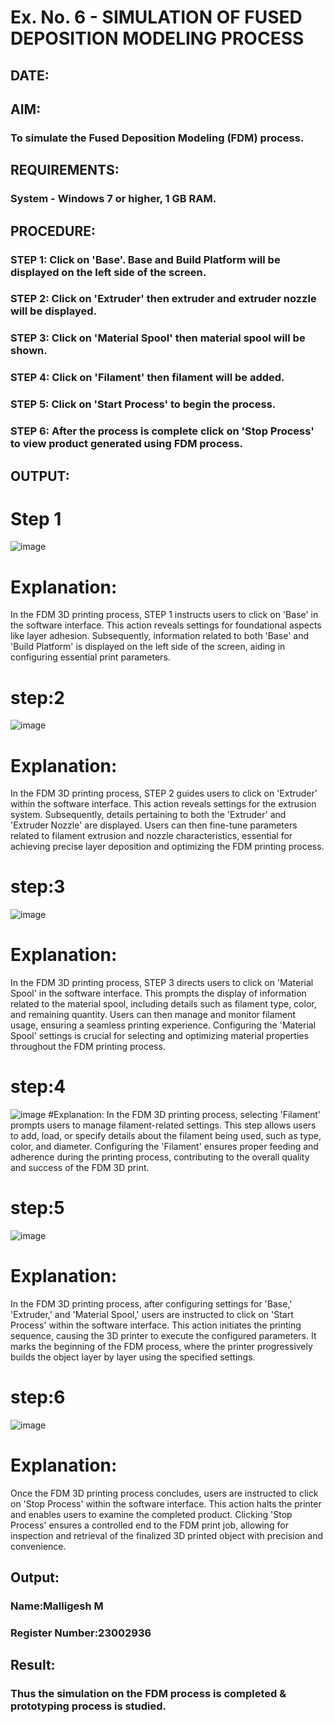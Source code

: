 # Ex. No. 6 - SIMULATION OF FUSED DEPOSITION MODELING PROCESS

## DATE: 
## AIM:
### To simulate the Fused Deposition Modeling (FDM) process.

## REQUIREMENTS:
### System - Windows 7 or higher, 1 GB RAM.

## PROCEDURE:
### STEP 1: Click on 'Base'. Base and Build Platform will be displayed on the left side of the screen.
### STEP 2: Click on 'Extruder' then extruder and extruder nozzle will be displayed.
### STEP 3: Click on 'Material Spool' then material spool will be shown.
### STEP 4: Click on 'Filament' then filament will be added.
### STEP 5: Click on 'Start Process' to begin the process.
### STEP 6: After the process is complete click on 'Stop Process' to view product generated using FDM process.

## OUTPUT:
# Step 1
![image](https://github.com/malligesh309/Ex.-No---6.-SIMULATION-OF-FUSED-DEPOSITION-MODELING-PROCESS/assets/140491043/e5c94410-9d00-45d9-80f0-3bd6c802ebc9)

# Explanation:
In the FDM 3D printing process, STEP 1 instructs users to click on 'Base' in the software interface. This action reveals settings for foundational aspects like layer adhesion. Subsequently, information related to both 'Base' and 'Build Platform' is displayed on the left side of the screen, aiding in configuring essential print parameters.
# step:2 

![image](https://github.com/malligesh309/Ex.-No---6.-SIMULATION-OF-FUSED-DEPOSITION-MODELING-PROCESS/assets/140491043/49167b0d-0c62-4aec-88dd-7e16d9d36c9c)
# Explanation:
In the FDM 3D printing process, STEP 2 guides users to click on 'Extruder' within the software interface. This action reveals settings for the extrusion system. Subsequently, details pertaining to both the 'Extruder' and 'Extruder Nozzle' are displayed. Users can then fine-tune parameters related to filament extrusion and nozzle characteristics, essential for achieving precise layer deposition and optimizing the FDM printing process.
# step:3 

![image](https://github.com/malligesh309/Ex.-No---6.-SIMULATION-OF-FUSED-DEPOSITION-MODELING-PROCESS/assets/140491043/7549398c-785d-4584-bca5-af6654c6698c)
# Explanation:

In the FDM 3D printing process, STEP 3 directs users to click on 'Material Spool' in the software interface. This prompts the display of information related to the material spool, including details such as filament type, color, and remaining quantity. Users can then manage and monitor filament usage, ensuring a seamless printing experience. Configuring the 'Material Spool' settings is crucial for selecting and optimizing material properties throughout the FDM printing process.
# step:4 

![image](https://github.com/malligesh309/Ex.-No---6.-SIMULATION-OF-FUSED-DEPOSITION-MODELING-PROCESS/assets/140491043/a8ed082d-ea50-44f2-8346-5ab26b585f18)
#Explanation:
In the FDM 3D printing process, selecting 'Filament' prompts users to manage filament-related settings. This step allows users to add, load, or specify details about the filament being used, such as type, color, and diameter. Configuring the 'Filament' ensures proper feeding and adherence during the printing process, contributing to the overall quality and success of the FDM 3D print.


# step:5

![image](https://github.com/malligesh309/Ex.-No---6.-SIMULATION-OF-FUSED-DEPOSITION-MODELING-PROCESS/assets/140491043/5453c4ca-b07d-4d58-a3f6-f5ce976f2134)
# Explanation:
In the FDM 3D printing process, after configuring settings for 'Base,' 'Extruder,' and 'Material Spool,' users are instructed to click on 'Start Process' within the software interface. This action initiates the printing sequence, causing the 3D printer to execute the configured parameters. It marks the beginning of the FDM process, where the printer progressively builds the object layer by layer using the specified settings.
# step:6

![image](https://github.com/malligesh309/Ex.-No---6.-SIMULATION-OF-FUSED-DEPOSITION-MODELING-PROCESS/assets/140491043/39b64930-be2b-4b87-891e-20e6e4c4a719)

# Explanation:
Once the FDM 3D printing process concludes, users are instructed to click on 'Stop Process' within the software interface. This action halts the printer and enables users to examine the completed product. Clicking 'Stop Process' ensures a controlled end to the FDM print job, allowing for inspection and retrieval of the finalized 3D printed object with precision and convenience.









## Output:

### Name:Malligesh M
### Register Number:23002936

## Result:
### Thus the simulation on the FDM process is completed & prototyping process is studied.
